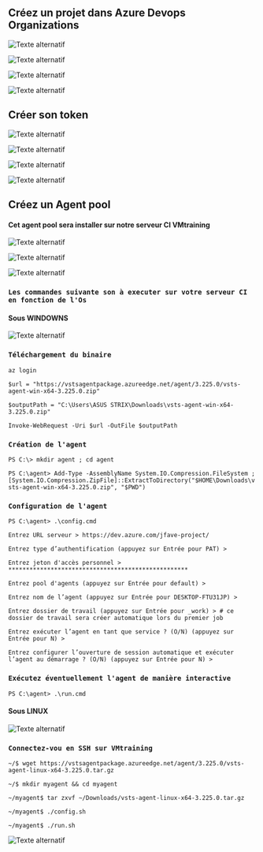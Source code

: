 ## Créez un projet dans Azure Devops Organizations 

![Texte alternatif](./images/r17.png)

![Texte alternatif](./images/r23.png)

![Texte alternatif](./images/r24.png)

![Texte alternatif](./images/r25.png)

## Créer son token

![Texte alternatif](./images/r31.png)

![Texte alternatif](./images/r32.png)

![Texte alternatif](./images/r33.png)

![Texte alternatif](./images/r34.png)



## Créez un Agent pool 

#### Cet agent pool sera installer sur notre serveur CI  VMtraining

![Texte alternatif](./images/r26.png)

![Texte alternatif](./images/r27.png)

![Texte alternatif](./images/r28.png)

### ``Les commandes suivante son à executer sur votre serveur CI en fonction de l'Os``

#### Sous WINDOWNS

![Texte alternatif](./images/r29.png)

### ``Téléchargement du binaire``

``az login``

``$url = "https://vstsagentpackage.azureedge.net/agent/3.225.0/vsts-agent-win-x64-3.225.0.zip"``

``$outputPath = "C:\Users\ASUS STRIX\Downloads\vsts-agent-win-x64-3.225.0.zip"``

``Invoke-WebRequest -Uri $url -OutFile $outputPath``





### ``Création de l'agent``
``PS C:\> mkdir agent ; cd agent``

``PS C:\agent> Add-Type -AssemblyName System.IO.Compression.FileSystem ; [System.IO.Compression.ZipFile]::ExtractToDirectory("$HOME\Downloads\vsts-agent-win-x64-3.225.0.zip", "$PWD")
``
### ``Configuration de l'agent``

``PS C:\agent> .\config.cmd``

``Entrez URL serveur > https://dev.azure.com/jfave-project/``

``Entrez type d’authentification (appuyez sur Entrée pour PAT) >``


``Entrez jeton d'accès personnel > ***************************************************``

``Entrez pool d'agents (appuyez sur Entrée pour default) >``

``Entrez nom de l’agent (appuyez sur Entrée pour DESKTOP-FTU31JP) >``

``Entrez dossier de travail (appuyez sur Entrée pour _work) > # ce dossier de travail sera créer automatique lors du premier job``

``Entrez exécuter l’agent en tant que service ? (O/N) (appuyez sur Entrée pour N) >``

``Entrez configurer l’ouverture de session automatique et exécuter l’agent au démarrage ? (O/N) (appuyez sur Entrée pour N) >``

### ``Exécutez éventuellement l'agent de manière interactive``

``PS C:\agent> .\run.cmd``






#### Sous LINUX

![Texte alternatif](./images/r30.png)

### ``Connectez-vou en SSH sur VMtraining``


``~/$ wget https://vstsagentpackage.azureedge.net/agent/3.225.0/vsts-agent-linux-x64-3.225.0.tar.gz``
    
``~/$ mkdir myagent && cd myagent``

``~/myagent$ tar zxvf ~/Downloads/vsts-agent-linux-x64-3.225.0.tar.gz``

``~/myagent$ ./config.sh``

``~/myagent$ ./run.sh``

![Texte alternatif](./images/r36.png)


```python

```
